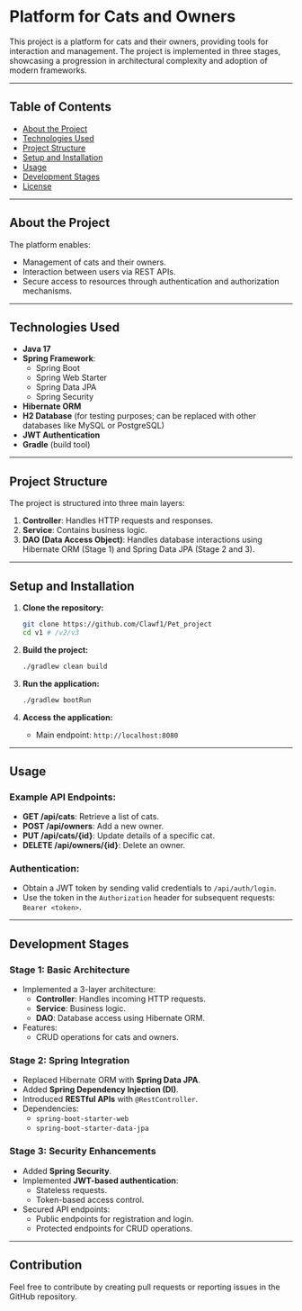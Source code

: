 # Platform for Cats and Owners

This project is a platform for cats and their owners, providing tools for interaction and management. The project is implemented in three stages, showcasing a progression in architectural complexity and adoption of modern frameworks.

---

## Table of Contents
- [About the Project](#about-the-project)
- [Technologies Used](#technologies-used)
- [Project Structure](#project-structure)
- [Setup and Installation](#setup-and-installation)
- [Usage](#usage)
- [Development Stages](#development-stages)
- [License](#license)

---

## About the Project
The platform enables:
- Management of cats and their owners.
- Interaction between users via REST APIs.
- Secure access to resources through authentication and authorization mechanisms.

---

## Technologies Used
- **Java 17**
- **Spring Framework**:
  - Spring Boot
  - Spring Web Starter
  - Spring Data JPA
  - Spring Security
- **Hibernate ORM**
- **H2 Database** (for testing purposes; can be replaced with other databases like MySQL or PostgreSQL)
- **JWT Authentication**
- **Gradle** (build tool)

---

## Project Structure
The project is structured into three main layers:

1. **Controller**: Handles HTTP requests and responses.
2. **Service**: Contains business logic.
3. **DAO (Data Access Object)**: Handles database interactions using Hibernate ORM (Stage 1) and Spring Data JPA (Stage 2 and 3).

---

## Setup and Installation

1. **Clone the repository:**
   ```bash
   git clone https://github.com/Clawf1/Pet_project
   cd v1 # /v2/v3
   ```

2. **Build the project:**
   ```bash
   ./gradlew clean build
   ```

3. **Run the application:**
   ```bash
   ./gradlew bootRun
   ```

4. **Access the application:**
   - Main endpoint: `http://localhost:8080`

---

## Usage

### Example API Endpoints:
- **GET /api/cats**: Retrieve a list of cats.
- **POST /api/owners**: Add a new owner.
- **PUT /api/cats/{id}**: Update details of a specific cat.
- **DELETE /api/owners/{id}**: Delete an owner.

### Authentication:
- Obtain a JWT token by sending valid credentials to `/api/auth/login`.
- Use the token in the `Authorization` header for subsequent requests: `Bearer <token>`.

---

## Development Stages

### Stage 1: Basic Architecture
- Implemented a 3-layer architecture:
  - **Controller**: Handles incoming HTTP requests.
  - **Service**: Business logic.
  - **DAO**: Database access using Hibernate ORM.
- Features:
  - CRUD operations for cats and owners.

### Stage 2: Spring Integration
- Replaced Hibernate ORM with **Spring Data JPA**.
- Added **Spring Dependency Injection (DI)**.
- Introduced **RESTful APIs** with `@RestController`.
- Dependencies:
  - `spring-boot-starter-web`
  - `spring-boot-starter-data-jpa`

### Stage 3: Security Enhancements
- Added **Spring Security**.
- Implemented **JWT-based authentication**:
  - Stateless requests.
  - Token-based access control.
- Secured API endpoints:
  - Public endpoints for registration and login.
  - Protected endpoints for CRUD operations.

---

## Contribution
Feel free to contribute by creating pull requests or reporting issues in the GitHub repository.

